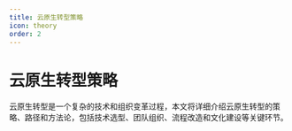 ```yaml
---
title: 云原生转型策略
icon: theory
order: 2
---
```


# 云原生转型策略

云原生转型是一个复杂的技术和组织变革过程，本文将详细介绍云原生转型的策略、路径和方法论，包括技术选型、团队组织、流程改造和文化建设等关键环节。
